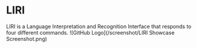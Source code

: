 # LIRI

LIRI is a Language Interpretation and Recognition Interface that responds to four different commands.
![GitHub Logo](/screenshot/LIRI Showcase Screenshot.png)
